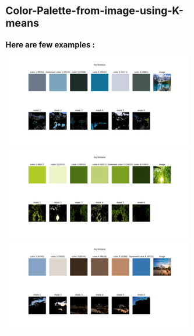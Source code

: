 # Color-Palette-from-image-using-K-means

## Here are few examples :


![](ex1.png)
![](ex2.png)
![](ex3.png)
